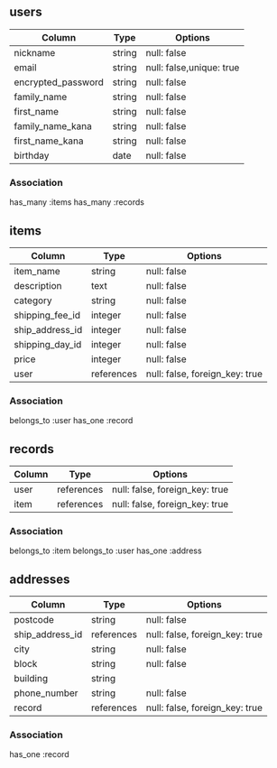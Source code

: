 ## users

| Column             | Type       | Options                  |
| ------------------ | ---------- | ------------------------ |
| nickname           | string     | null: false              |
| email              | string     | null: false,unique: true |
| encrypted_password | string     | null: false              |
| family_name        | string     | null: false              |
| first_name         | string     | null: false              |
| family_name_kana   | string     | null: false              |
| first_name_kana    | string     | null: false              |
| birthday           | date       | null: false              |

### Association
has_many :items
has_many :records

## items

| Column             | Type       | Options                        |
| ------------------ | ---------- | ------------------------------ |
| item_name          | string     | null: false                    |
| description        | text       | null: false                    |
| category           | string     | null: false                    |
| shipping_fee_id    | integer    | null: false                    |
| ship_address_id    | integer    | null: false                    |
| shipping_day_id    | integer    | null: false                    |
| price              | integer    | null: false                    |
| user               | references | null: false, foreign_key: true |

### Association
belongs_to :user
has_one :record

## records
| Column             | Type       | Options                        |
| ------------------ | ---------- | ------------------------------ |
| user               | references | null: false, foreign_key: true |
| item               | references | null: false, foreign_key: true |

### Association
belongs_to :item
belongs_to :user
has_one :address

## addresses
| Column             | Type       | Options                        |
| ------------------ | ---------- | ------------------------------ |
| postcode           | string     | null: false                    |
| ship_address_id    | references | null: false, foreign_key: true |
| city               | string     | null: false                    |
| block              | string     | null: false                    |
| building           | string     |                                |
| phone_number       | string    | null: false                    |
| record             | references | null: false, foreign_key: true |

### Association
has_one :record